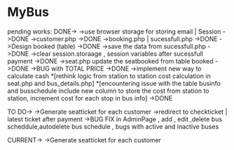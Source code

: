 # MyBus
pending works: 
DONE->
->use browser storage for storing email | Session ->DONE
->customer.php ->DONE
->booking.php | sucessfull.php ->DONE
->Design booked (table) ->DONE
->save the data from sucessfull.php ->DONE
->clear session.storaage , session variables after sucessfull payment ->DONE
->seat.php update the seatbooked from table booked ->DONE
->BUG with TOTAL PRICE ->DONE
->implement new way to calculate cash *[rethink logic from station to station cost calculation in seat.php and bus_details.php] *[encountering issue with the table businfo and busschedule include new column to store the cost from station to station, increment cost for each stop in bus info] ->DONE

TO DO->
->Generate seatticket for each customer
->redirect to checkticket | latest ticket after payment
->BUG FIX in AdminPage , add , edit ,delete bus scheddule,autodelete bus schedule , bugs with active and inactive buses


CURRENT->
->Generate seatticket for each customer